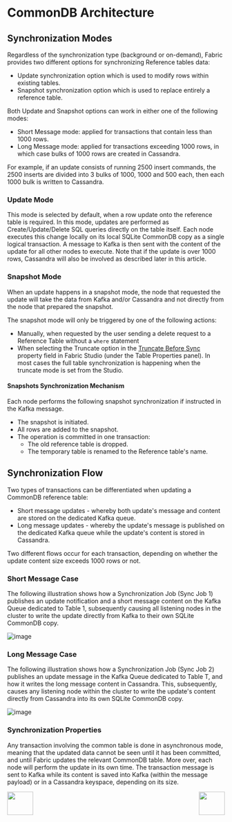 # CommonDB Architecture


## Synchronization Modes

Regardless of the synchronization type (background or on-demand), Fabric provides two different options for synchronizing Reference tables data:
- Update synchronization option which is used to modify rows within existing tables.
- Snapshot synchronization option which is used to replace entirely a reference table.

Both Update and Snapshot options can work in either one of the following modes: 

- Short Message mode: applied for transactions that contain less than 1000 rows.
- Long Message mode: applied for transactions exceeding 1000 rows, in which case bulks of 1000 rows are created in Cassandra.

For example, if an update consists of running 2500 insert commands, the 2500 inserts are divided into 3 bulks of 1000, 1000 and 500 each, then each 1000 bulk is written to Cassandra.


### Update Mode
This mode is selected by default, when a row update onto the reference table is required. 
In this mode, updates are performed as Create/Update/Delete SQL queries directly on the table itself. 
Each node executes this change locally on its local SQLite CommonDB copy as a single logical transaction. A message to Kafka is then sent with the content of the update for all other nodes to execute.
Note that if the update is over 1000 rows, Cassandra will also be involved as described later in this article.


### Snapshot Mode

When an update happens in a snapshot mode, the node that requested the update will take the data from Kafka and/or Cassandra and not directly from the node that prepared the snapshot.

The snapshot mode will only be triggered by one of the following actions: 

-	Manually, when requested by the user sending a delete request to a Reference Table without a ```where``` statement
- When selecting the Truncate option in the [Truncate Before Sync]() property field in Fabric Studio (under the Table Properties panel). 
In most cases the full table synchronization is happening when the truncate mode is set from the Studio.


#### Snapshots Synchronization Mechanism

Each node performs the following snapshot synchronization if instructed in the Kafka message. 

- The snapshot is initiated.
- All rows are added to the snapshot.
- The operation is committed in one transaction:
  - The old reference table is dropped.
  - The temporary table is renamed to the Reference table's name.

## Synchronization Flow

Two types of transactions can be differentiated when updating a CommonDB reference table: 
- Short message updates - whereby both update's message and content are stored on the dedicated Kafka queue.
- Long message updates - whereby the update's message is published on the dedicated Kafka queue while the update's content is stored in Cassandra.

Two different flows occur for each transaction, depending on whether the update content size exceeds 1000 rows or not. 


### Short Message Case

The following illustration shows how a Synchronization Job (Sync Job 1) publishes an update notification and a short message content on the Kafka Queue dedicated to Table 1, subsequently causing all listening nodes in the cluster to write the update directly from Kafka to their own SQLite CommonDB copy. 

![image](/articles/22_reference(commonDB)_tables/images/08_commonDB_RefSyncShort.png)



### Long Message Case

The following illustration shows how a Synchronization Job (Sync Job 2) publishes an update message in the Kafka Queue dedicated to Table T, and how it writes the long message content in Cassandra. This, subsequently, causes any listening node within the cluster to write the update's content directly from Cassandra into its own SQLite CommonDB copy. 

![image](/articles/22_reference(commonDB)_tables/images/09_commonDB_RefSyncLong.png)


### Synchronization Properties


Any transaction involving the common table is done in asynchronous mode, meaning that the updated data cannot be seen until it has been committed, and until Fabric updates the relevant CommonDB table. More over, each node will perform the update in its own time. The transaction message is sent to Kafka while its content is saved into Kafka (within the message payload) or in a Cassandra keyspace, depending on its size.


[<img align="left" width="60" height="54" src="/articles/images/Previous.png">](04_fabric_commonDB_sync.md)

[<img align="right" width="60" height="54" src="/articles/images/Next.png">](06_fabric_commonDB_misc.md)

